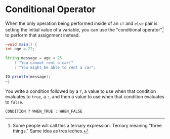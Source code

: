 # Conditional Operator

When the only operation being performed inside of an `if` and `else` pair
is setting the initial value of a variable, you can use the "conditional operator"[^ternary]
to perform that assignment instead.

```java
~void main() {
int age = 22;

String message = age < 25
    ? "You cannot rent a car!"
    : "You might be able to rent a car";

IO.println(message);
~}
```

You write a condition followed by a `?`, a value to use when that condition evaluates to `true`, a `:`,
and then a value to use when that condition evaluates to `false`.

```java,no_run
CONDITION ? WHEN_TRUE : WHEN_FALSE
```

[^ternary]: Some people will call this a ternary expression. Ternary meaning "three things." Same idea as tres leches.
